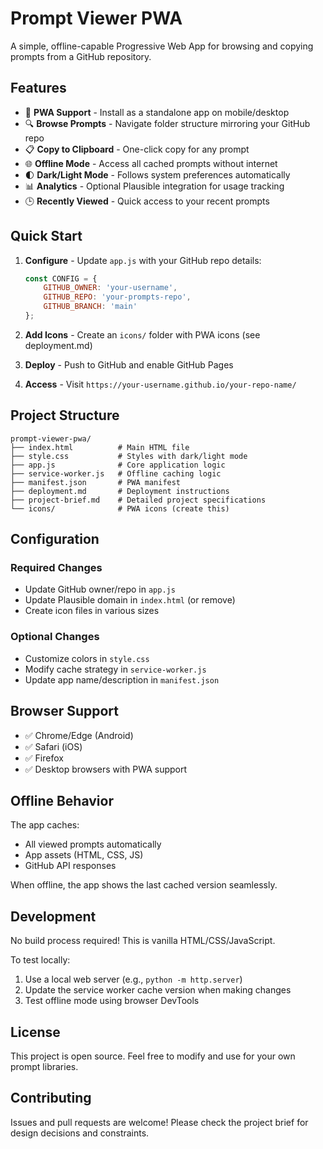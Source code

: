 # Prompt Viewer PWA

A simple, offline-capable Progressive Web App for browsing and copying prompts from a GitHub repository.

## Features

- 📱 **PWA Support** - Install as a standalone app on mobile/desktop
- 🔍 **Browse Prompts** - Navigate folder structure mirroring your GitHub repo
- 📋 **Copy to Clipboard** - One-click copy for any prompt
- 🌐 **Offline Mode** - Access all cached prompts without internet
- 🌓 **Dark/Light Mode** - Follows system preferences automatically
- 📊 **Analytics** - Optional Plausible integration for usage tracking
- 🕒 **Recently Viewed** - Quick access to your recent prompts

## Quick Start

1. **Configure** - Update `app.js` with your GitHub repo details:
   ```javascript
   const CONFIG = {
       GITHUB_OWNER: 'your-username',
       GITHUB_REPO: 'your-prompts-repo',
       GITHUB_BRANCH: 'main'
   };
   ```

2. **Add Icons** - Create an `icons/` folder with PWA icons (see deployment.md)

3. **Deploy** - Push to GitHub and enable GitHub Pages

4. **Access** - Visit `https://your-username.github.io/your-repo-name/`

## Project Structure

```
prompt-viewer-pwa/
├── index.html          # Main HTML file
├── style.css           # Styles with dark/light mode
├── app.js              # Core application logic
├── service-worker.js   # Offline caching logic
├── manifest.json       # PWA manifest
├── deployment.md       # Deployment instructions
├── project-brief.md    # Detailed project specifications
└── icons/              # PWA icons (create this)
```

## Configuration

### Required Changes
- Update GitHub owner/repo in `app.js`
- Update Plausible domain in `index.html` (or remove)
- Create icon files in various sizes

### Optional Changes
- Customize colors in `style.css`
- Modify cache strategy in `service-worker.js`
- Update app name/description in `manifest.json`

## Browser Support

- ✅ Chrome/Edge (Android)
- ✅ Safari (iOS)
- ✅ Firefox
- ✅ Desktop browsers with PWA support

## Offline Behavior

The app caches:
- All viewed prompts automatically
- App assets (HTML, CSS, JS)
- GitHub API responses

When offline, the app shows the last cached version seamlessly.

## Development

No build process required! This is vanilla HTML/CSS/JavaScript.

To test locally:
1. Use a local web server (e.g., `python -m http.server`)
2. Update the service worker cache version when making changes
3. Test offline mode using browser DevTools

## License

This project is open source. Feel free to modify and use for your own prompt libraries.

## Contributing

Issues and pull requests are welcome! Please check the project brief for design decisions and constraints.
